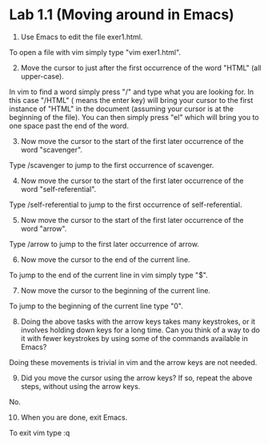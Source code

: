 # Lab 1.1 (Moving around in Emacs)

1. Use Emacs to edit the file exer1.html.

To open a file with vim simply type "vim exer1.html".

2. Move the cursor to just after the first occurrence of the word "HTML" (all upper-case).

In vim to find a word simply press "/" and type what you are looking for.
In this case "/HTML<CR>" (<CR> means the enter key) will bring your cursor to the first instance of "HTML" in the document (assuming your cursor is at the beginning of the file).
You can then simply press "el" which will bring you to one space past the end of the word.

3. Now move the cursor to the start of the first later occurrence of the word "scavenger".

Type /scavenger<CR> to jump to the first occurrence of scavenger.

4. Now move the cursor to the start of the first later occurrence of the word "self-referential".

Type /self-referential<CR> to jump to the first occurrence of self-referential.

5. Now move the cursor to the start of the first later occurrence of the word "arrow".

Type /arrow<CR> to jump to the first later occurrence of arrow.

6. Now move the cursor to the end of the current line.

To jump to the end of the current line in vim simply type "$".

7. Now move the cursor to the beginning of the current line.

To jump to the beginning of the current line type "0".

8. Doing the above tasks with the arrow keys takes many keystrokes, or it involves holding down keys for a long time. Can you think of a way to do it with fewer keystrokes by using some of the commands available in Emacs?

Doing these movements is trivial in vim and the arrow keys are not needed.

9. Did you move the cursor using the arrow keys? If so, repeat the above steps, without using the arrow keys.

No.

10. When you are done, exit Emacs.

To exit vim type :q


